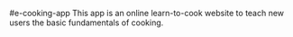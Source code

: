 #e-cooking-app
This app is an online learn-to-cook website to teach new users the basic fundamentals of cooking. 
